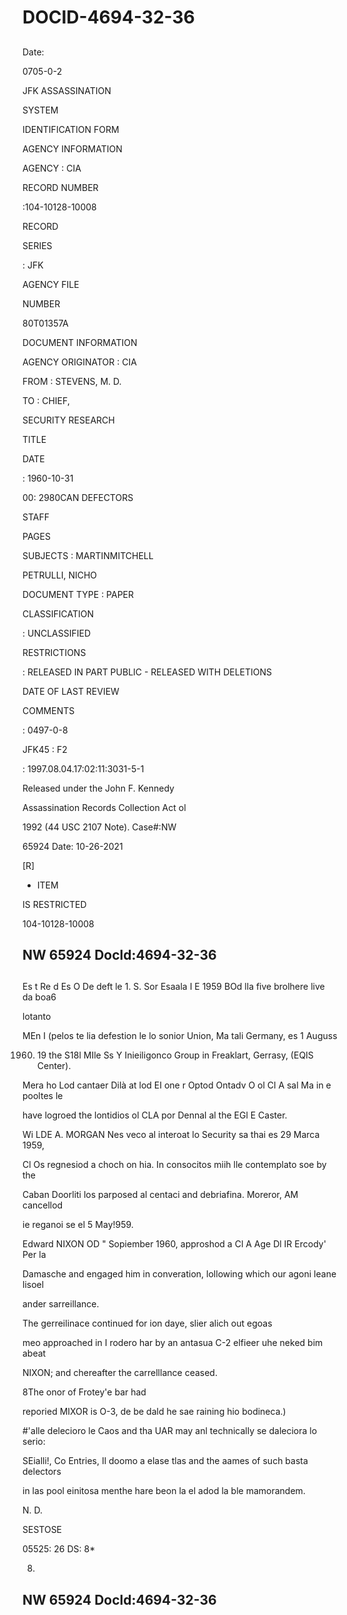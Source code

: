# DOCID-4694-32-36

##
Date:

0705-0-2

JFK ASSASSINATION

SYSTEM

IDENTIFICATION FORM

AGENCY INFORMATION

AGENCY : CIA

RECORD NUMBER

:104-10128-10008

RECORD

SERIES

: JFK

AGENCY FILE

NUMBER

80T01357A

DOCUMENT INFORMATION

AGENCY ORIGINATOR : CIA

FROM : STEVENS, M. D.

TO : CHIEF,

SECURITY RESEARCH

TITLE

DATE

: 1960-10-31

00: 2980CAN DEFECTORS

STAFF

PAGES

SUBJECTS : MARTINMITCHELL

PETRULLI, NICHO

DOCUMENT TYPE : PAPER

CLASSIFICATION

: UNCLASSIFIED

RESTRICTIONS

: RELEASED IN PART PUBLIC - RELEASED WITH DELETIONS

DATE OF LAST REVIEW

COMMENTS

: 0497-0-8

JFK45 : F2

: 1997.08.04.17:02:11:3031-5-1

Released under the John F. Kennedy

Assassination Records Collection Act ol

1992 (44 USC 2107 Note). Case#:NW

65924 Date: 10-26-2021

[R]

- ITEM

IS RESTRICTED

104-10128-10008

NW 65924 Docld:4694-32-36
---

##
Es t Re d Es O De deft le 1. S. Sor Esaala I E 1959 BOd lla five brolhere live da boa6

lotanto

MEn I (pelos te lia defestion le lo sonior Union, Ma tali Germany, es 1 Auguss

1960) 19 the S18l MIle Ss Y Inieiligonco Group in Freaklart, Gerrasy, (EQIS Center).

Mera ho Lod cantaer Dilà at lod EI one r Optod Ontadv O ol Cl A sal Ma in e pooltes le

have logroed the lontidios ol CLA por Dennal al the EGl E Caster.

Wi LDE A. MORGAN Nes veco al interoat lo Security sa thai es 29 Marca 1959,

Cl Os regnesiod a choch on hia. In consocitos miih lle contemplato soe by the

Caban Doorliti los parposed al centaci and debriafina. Moreror, AM cancellod

ie reganoi se el 5 May!959.

Edward NIXON OD " Sopiember 1960, approshod a Cl A Age Dl IR Ercody' Per la

Damasche and engaged him in converation, lollowing which our agoni leane lisoel

ander sarreillance.

The gerreilinace continued for ion daye, slier alich out egoas

meo approached in I rodero har by an antasua C-2 elfieer uhe neked bim abeat

NIXON; and chereafter the carrelllance ceased.

8The onor of Frotey'e bar had

reporied MIXOR is O-3, de be dald he sae raining hio bodineca.)

#'alle delecioro le Caos and tha UAR may anl technically se daleciora lo serio:

SEialli!, Co Entries, Il doomo a elase tlas and the aames of such basta delectors

in las pool einitosa menthe hare beon la el adod la ble mamorandem.

N. D.

SESTOSE

05525: 26 DS: 8*

8.

NW 65924 Docld:4694-32-36
---

